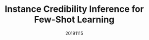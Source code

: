 ---
title: "Instance Credibility Inference for Few-Shot Learning"
date: 20191115
category: "vision"
author_list: "Yikai Wang, Chengming Xu, Chen Liu, Li Zhang, Yanwei Fu"
pub_in: "CVPR 2020"
pdf_url: "https://arxiv.org/abs/2003.11853"
code_url: "https://github.com/Yikai-Wang/ICI-FSL"
img_path1: "ICI-1.png"
img_path2: "ICI-1.png"
---